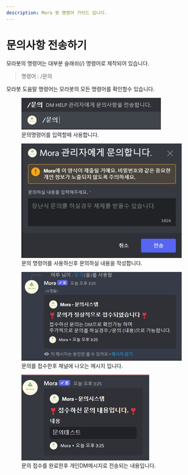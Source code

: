 ```yaml
---
description: Mora 봇 명령어 가이드 입니다.
---
```


# 문의사항 전송하기

모라봇의 명령어는 대부분 슬래쉬(/) 명령어로 제작되어 있습니다.

> 명령어 : /문의

모라봇 도움말 명령어는 모라봇의 모든 명령어를 확인할수 있습니다.

<figure><img src="../../../../.gitbook/img/기본기능/문의_명령어.JPG" alt=""><figcaption>문의명령어를 입력할때 사용합니다.</figcaption></figure>
<figure><img src="../../../../.gitbook/img/기본기능/문의_입력.JPG" alt=""><figcaption>문의 명령어를 사용하신후 문의하실 내용을 작성합니다.</figcaption></figure>
<figure><img src="../../../../.gitbook/img/기본기능/문의_접수완료1.JPG" alt=""><figcaption>문의를 접수한후 채널에 나오는 메시지 입니다.</figcaption></figure>
<figure><img src="../../../../.gitbook/img/기본기능/문의_접수완료2.JPG" alt=""><figcaption>문의 접수를 완료한후 개인DM메시지로 전송되는 내용입니다.</figcaption></figure>
